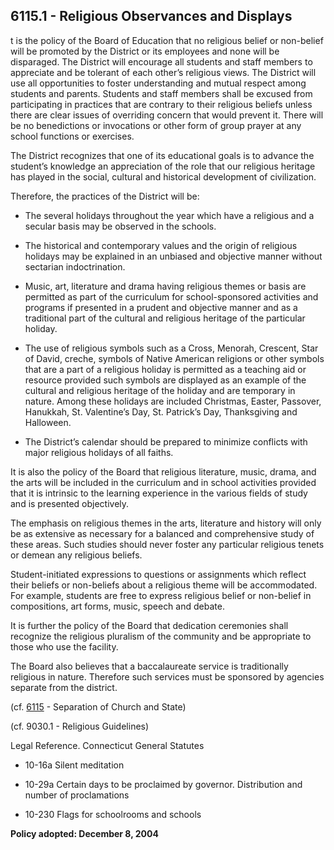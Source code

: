 ## 6115.1 - Religious Observances and Displays

t is the policy of the Board of Education that no religious belief or non-belief will be promoted by the District or its employees and none will be disparaged. The District will encourage all students and staff members to appreciate and be tolerant of each other’s religious views. The District will use all opportunities to foster understanding and mutual respect among students and parents. Students and staff members shall be excused from participating in practices that are contrary to their religious beliefs unless there are clear issues of overriding concern that would prevent it. There will be no benedictions or invocations or other form of group prayer at any school functions or exercises.

The District recognizes that one of its educational goals is to advance the student’s knowledge an appreciation of the role that our religious heritage has played in the social, cultural and historical development of civilization.

Therefore, the practices of the District will be:

*  The several holidays throughout the year which have a religious and a secular basis may be observed in the schools.

*  The historical and contemporary values and the origin of religious holidays may be explained in an unbiased  and objective manner without sectarian indoctrination.

*  Music, art, literature and drama having religious themes or basis are permitted as part of the curriculum for school-sponsored activities and programs if presented in a prudent and objective manner and as a traditional part of the cultural and religious heritage of the particular holiday.

*  The use of religious symbols such as a Cross, Menorah, Crescent, Star of David, creche, symbols of Native American religions or other symbols that are a part of a religious holiday is permitted as a teaching aid or resource provided such symbols are displayed as an example of the cultural and religious heritage of the holiday and are temporary in nature. Among these holidays are included Christmas, Easter, Passover, Hanukkah, St. Valentine’s Day, St. Patrick’s Day, Thanksgiving and Halloween.

*  The District’s calendar should be prepared to minimize conflicts with major religious holidays of all faiths.

It is also the policy of the Board that religious literature, music, drama, and the arts will be included in the curriculum and in school activities provided that it is intrinsic to the learning experience in the various fields of study and is presented objectively.

The emphasis on religious themes in the arts, literature and history will only be as extensive as necessary for a balanced and comprehensive study of these areas. Such studies should never foster any particular religious tenets or demean any religious beliefs.

Student-initiated expressions to questions or assignments which reflect their beliefs or non-beliefs about a religious theme will be accommodated. For example, students are free to express religious belief or non-belief in compositions, art forms, music, speech and debate.

It is further the policy of the Board that dedication ceremonies shall recognize the religious pluralism of the community and be appropriate to those who use the facility.

The Board also believes that a baccalaureate service is traditionally religious in nature. Therefore such services must be sponsored by agencies separate from the district.

(cf. [6115](6115.md) - Separation of Church and State)

(cf. 9030.1 - Religious Guidelines)

Legal Reference.  Connecticut General Statutes

* 10-16a Silent meditation

* 10-29a Certain days to be proclaimed by governor. Distribution and number of proclamations

* 10-230 Flags for schoolrooms and schools

**Policy adopted:  December 8, 2004**

